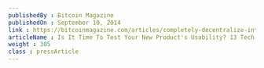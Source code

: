 ```yaml
---
publishedBy : Bitcoin Magazine
publishedOn : September 10, 2014
link : https://bitcoinmagazine.com/articles/completely-decentralize-internet-1410373821/
articleName : Is It Time To Test Your New Product's Usability? 13 Tech Experts Weigh In
weight : 305 
class : pressArticle
---
```

